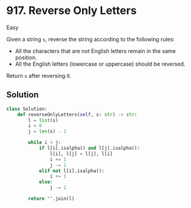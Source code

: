 # 917. Reverse Only Letters

Easy

Given a string `s`, reverse the string according to the following rules:

- All the characters that are not English letters remain in the same position.
- All the English letters (lowercase or uppercase) should be reversed.

Return `s` after reversing it.

## Solution

```python
class Solution:
    def reverseOnlyLetters(self, s: str) -> str:
        l = list(s)
        i = 0
        j = len(s) - 1

        while i < j:
            if l[i].isalpha() and l[j].isalpha():
                l[i], l[j] = l[j], l[i]
                i += 1
                j -= 1
            elif not l[i].isalpha():
                i += 1
            else:
                j -= 1

        return "".join(l)
```
